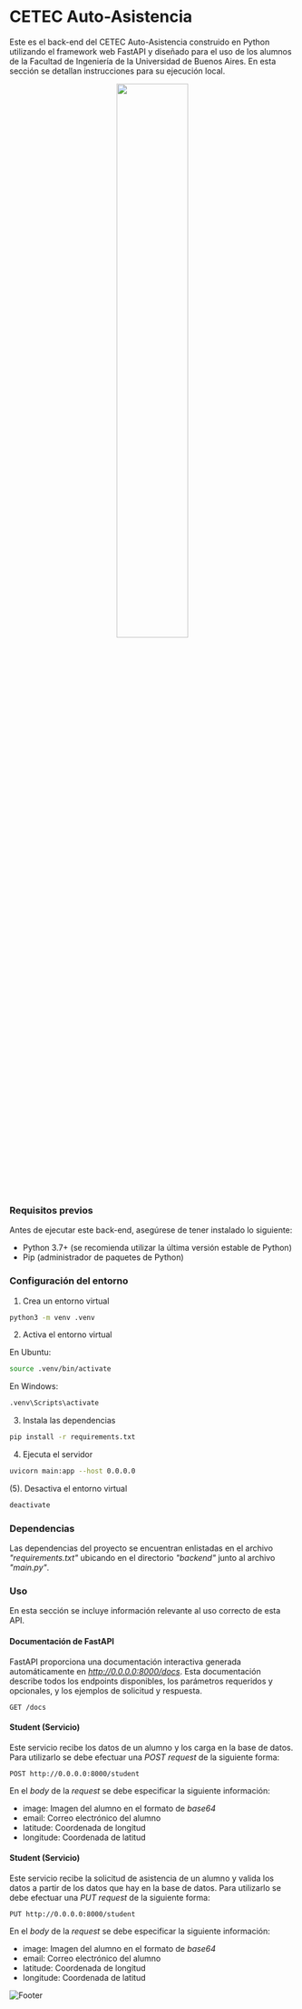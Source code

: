
# CETEC Auto-Asistencia

Este es el back-end del CETEC Auto-Asistencia construido en Python utilizando el framework web FastAPI y diseñado para el uso de los alumnos de la Facultad de Ingeniería de la Universidad de Buenos Aires. En esta sección se detallan instrucciones para su ejecución local.

<div align="center">
  <img src="https://user-images.githubusercontent.com/75450615/228704389-a2bcdf3e-d4d6-4236-b1c6-57fd9e545625.png#gh-dark-mode-only" width="50%" align="center">
</div>

### Requisitos previos

Antes de ejecutar este back-end, asegúrese de tener instalado lo siguiente:

- Python 3.7+ (se recomienda utilizar la última versión estable de Python)
- Pip (administrador de paquetes de Python)

### Configuración del entorno

1. Crea un entorno virtual

```bash
python3 -m venv .venv
```

2. Activa el entorno virtual

En Ubuntu:

```bash
source .venv/bin/activate
```

En Windows:

```bash
.venv\Scripts\activate
```

3. Instala las dependencias

```bash
pip install -r requirements.txt
```

4. Ejecuta el servidor

```bash
uvicorn main:app --host 0.0.0.0
```

(5). Desactiva el entorno virtual

```bash
deactivate
```

### Dependencias

Las dependencias del proyecto se encuentran enlistadas en el archivo _"requirements.txt"_ ubicando en el directorio _"backend"_ junto al archivo _"main.py"_.

### Uso

En esta sección se incluye información relevante al uso correcto de esta API.

#### Documentación de FastAPI

FastAPI proporciona una documentación interactiva generada automáticamente en _http://0.0.0.0:8000/docs_. Esta documentación describe todos los endpoints disponibles, los parámetros requeridos y opcionales, y los ejemplos de solicitud y respuesta.

```http
GET /docs
```

#### Student (Servicio)

Este servicio recibe los datos de un alumno y los carga en la base de datos. Para utilizarlo se debe efectuar una _POST request_ de la siguiente forma:

```http
POST http://0.0.0.0:8000/student

```

En el _body_ de la _request_ se debe especificar la siguiente información:

- image: Imagen del alumno en el formato de _base64_
- email: Correo electrónico del alumno
- latitude: Coordenada de longitud
- longitude: Coordenada de latitud

#### Student (Servicio)

Este servicio recibe la solicitud de asistencia de un alumno y valida los datos a partir de los datos que hay en la base de datos. Para utilizarlo se debe efectuar una _PUT request_ de la siguiente forma:

```http
PUT http://0.0.0.0:8000/student

```

En el _body_ de la _request_ se debe especificar la siguiente información:

- image: Imagen del alumno en el formato de _base64_
- email: Correo electrónico del alumno
- latitude: Coordenada de longitud
- longitude: Coordenada de latitud

![Footer](https://user-images.githubusercontent.com/75450615/175360883-72efe4c4-1f14-4b11-9a7c-55937563cffa.png)
